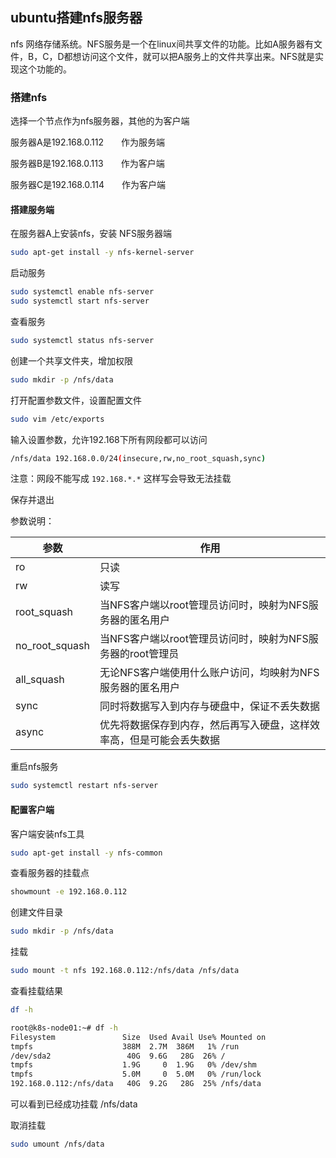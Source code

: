 ## ubuntu搭建nfs服务器

nfs 网络存储系统。NFS服务是一个在linux间共享文件的功能。比如A服务器有文件，B，C，D都想访问这个文件，就可以把A服务上的文件共享出来。NFS就是实现这个功能的。



### 搭建nfs

选择一个节点作为nfs服务器，其他的为客户端

服务器A是192.168.0.112　　作为服务端

服务器B是192.168.0.113　　作为客户端

服务器C是192.168.0.114　　作为客户端



#### 搭建服务端

在服务器A上安装nfs，安装 NFS服务器端

```bash
sudo apt-get install -y nfs-kernel-server
```



启动服务

```bash
sudo systemctl enable nfs-server
sudo systemctl start nfs-server
```



查看服务

```bash
sudo systemctl status nfs-server
```



创建一个共享文件夹，增加权限

```bash
sudo mkdir -p /nfs/data
```

打开配置参数文件，设置配置文件

```bash
sudo vim /etc/exports
```

输入设置参数，允许192.168下所有网段都可以访问

```bash
/nfs/data 192.168.0.0/24(insecure,rw,no_root_squash,sync)
```

注意：网段不能写成 `192.168.*.*` 这样写会导致无法挂载

保存并退出

参数说明：

| 参数           | 作用                                                         |
| -------------- | ------------------------------------------------------------ |
| ro             | 只读                                                         |
| rw             | 读写                                                         |
| root_squash    | 当NFS客户端以root管理员访问时，映射为NFS服务器的匿名用户     |
| no_root_squash | 当NFS客户端以root管理员访问时，映射为NFS服务器的root管理员   |
| all_squash     | 无论NFS客户端使用什么账户访问，均映射为NFS服务器的匿名用户   |
| sync           | 同时将数据写入到内存与硬盘中，保证不丢失数据                 |
| async          | 优先将数据保存到内存，然后再写入硬盘，这样效率高，但是可能会丢失数据 |

重启nfs服务

```bash
sudo systemctl restart nfs-server
```



#### 配置客户端

客户端安装nfs工具

```bash
sudo apt-get install -y nfs-common
```

查看服务器的挂载点

```bash
showmount -e 192.168.0.112
```

创建文件目录

```bash
sudo mkdir -p /nfs/data
```

挂载

```bash
sudo mount -t nfs 192.168.0.112:/nfs/data /nfs/data
```

查看挂载结果

```bash
df -h
```

```bash
root@k8s-node01:~# df -h
Filesystem               Size  Used Avail Use% Mounted on
tmpfs                    388M  2.7M  386M   1% /run
/dev/sda2                 40G  9.6G   28G  26% /
tmpfs                    1.9G     0  1.9G   0% /dev/shm
tmpfs                    5.0M     0  5.0M   0% /run/lock
192.168.0.112:/nfs/data   40G  9.2G   28G  25% /nfs/data
```

可以看到已经成功挂载 /nfs/data

取消挂载

```bash
sudo umount /nfs/data
```



